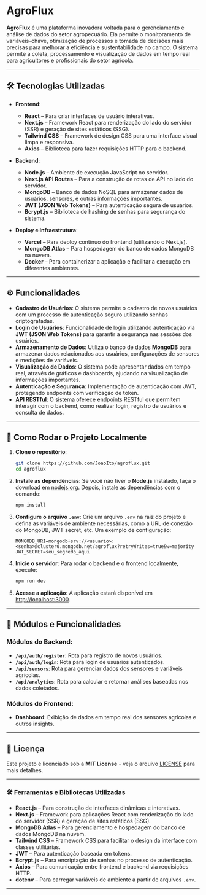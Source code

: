 # AgroFlux

**AgroFlux** é uma plataforma inovadora voltada para o gerenciamento e análise de dados do setor agropecuário. Ela permite o monitoramento de variáveis-chave, otimização de processos e tomada de decisões mais precisas para melhorar a eficiência e sustentabilidade no campo. O sistema permite a coleta, processamento e visualização de dados em tempo real para agricultores e profissionais do setor agrícola.

---

## 🛠 Tecnologias Utilizadas

* **Frontend**:

    * **React** – Para criar interfaces de usuário interativas.
    * **Next.js** – Framework React para renderização do lado do servidor (SSR) e geração de sites estáticos (SSG).
    * **Tailwind CSS** – Framework de design CSS para uma interface visual limpa e responsiva.
    * **Axios** – Biblioteca para fazer requisições HTTP para o backend.

* **Backend**:

    * **Node.js** – Ambiente de execução JavaScript no servidor.
    * **Next.js API Routes** – Para a construção de rotas de API no lado do servidor.
    * **MongoDB** – Banco de dados NoSQL para armazenar dados de usuários, sensores, e outras informações importantes.
    * **JWT (JSON Web Tokens)** – Para autenticação segura de usuários.
    * **Bcrypt.js** – Biblioteca de hashing de senhas para segurança do sistema.
   
* **Deploy e Infraestrutura**:

    * **Vercel** – Para deploy contínuo do frontend (utilizando o Next.js).
    * **MongoDB Atlas** – Para hospedagem do banco de dados MongoDB na nuvem.
    * **Docker** – Para containerizar a aplicação e facilitar a execução em diferentes ambientes.

---

## ⚙️ Funcionalidades

* **Cadastro de Usuários**: O sistema permite o cadastro de novos usuários com um processo de autenticação seguro utilizando senhas criptografadas.
* **Login de Usuários**: Funcionalidade de login utilizando autenticação via **JWT (JSON Web Tokens)** para garantir a segurança nas sessões dos usuários.
* **Armazenamento de Dados**: Utiliza o banco de dados **MongoDB** para armazenar dados relacionados aos usuários, configurações de sensores e medições de variáveis.
* **Visualização de Dados**: O sistema pode apresentar dados em tempo real, através de gráficos e dashboards, ajudando na visualização de informações importantes.
* **Autenticação e Segurança**: Implementação de autenticação com JWT, protegendo endpoints com verificação de token.
* **API RESTful**: O sistema oferece endpoints RESTful que permitem interagir com o backend, como realizar login, registro de usuários e consulta de dados.

---

## 🚀 Como Rodar o Projeto Localmente

1. **Clone o repositório**:

   ```bash
   git clone https://github.com/JoaoIto/agroflux.git
   cd agroflux
   ```

2. **Instale as dependências**:
   Se você não tiver o **Node.js** instalado, faça o download em [nodejs.org](https://nodejs.org/).
   Depois, instale as dependências com o comando:

   ```bash
   npm install
   ```

3. **Configure o arquivo `.env`**:
   Crie um arquivo `.env` na raiz do projeto e defina as variáveis de ambiente necessárias, como a URL de conexão do MongoDB, JWT secret, etc. Um exemplo de configuração:

   ```env
   MONGODB_URI=mongodb+srv://<usuario>:<senha>@cluster0.mongodb.net/agroflux?retryWrites=true&w=majority
   JWT_SECRET=seu_segredo_aqui
   ```

4. **Inicie o servidor**:
   Para rodar o backend e o frontend localmente, execute:

   ```bash
   npm run dev
   ```

5. **Acesse a aplicação**:
   A aplicação estará disponível em [http://localhost:3000](http://localhost:3000).

---

## 🔨 Módulos e Funcionalidades

### Módulos do Backend:

* **`/api/auth/register`**: Rota para registro de novos usuários.
* **`/api/auth/login`**: Rota para login de usuários autenticados.
* **`/api/sensors`**: Rota para gerenciar dados dos sensores e variáveis agrícolas.
* **`/api/analytics`**: Rota para calcular e retornar análises baseadas nos dados coletados.

### Módulos do Frontend:

* **Dashboard**: Exibição de dados em tempo real dos sensores agrícolas e outros insights.

---

## 📝 Licença

Este projeto é licenciado sob a **MIT License** - veja o arquivo [LICENSE](LICENSE) para mais detalhes.

---

### 🛠️ Ferramentas e Bibliotecas Utilizadas

* **React.js** – Para construção de interfaces dinâmicas e interativas.
* **Next.js** – Framework para aplicações React com renderização do lado do servidor (SSR) e geração de sites estáticos (SSG).
* **MongoDB Atlas** – Para gerenciamento e hospedagem do banco de dados MongoDB na nuvem.
* **Tailwind CSS** – Framework CSS para facilitar o design da interface com classes utilitárias.
* **JWT** – Para autenticação baseada em tokens.
* **Bcrypt.js** – Para encriptação de senhas no processo de autenticação.
* **Axios** – Para comunicação entre frontend e backend via requisições HTTP.
* **dotenv** – Para carregar variáveis de ambiente a partir de arquivos `.env`.

---
